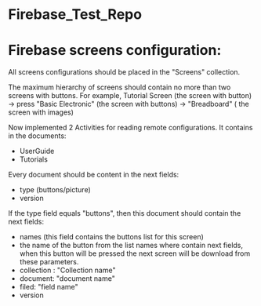 # Firebase_Test_Repo

# Firebase screens configuration:

All screens configurations should be placed in the "Screens" collection.
   
The maximum hierarchy of screens should contain no more than two screens with buttons. 
For example, Tutorial Screen (the screen with button) -> press "Basic Electronic" (the screen with buttons) -> "Breadboard" ( the screen with images)

Now implemented 2 Activities for reading remote configurations. It contains in the documents:
  
- UserGuide
- Tutorials

Every document should be content in the next fields:
- type (buttons/picture) 
- version

If the type field equals "buttons", then this document should contain the next fields:
- names (this field contains the buttons list for this screen)
- the name of the button from the list names where contain next fields, when this
button will be pressed the next screen will be download from these parameters.
 - collection : "Collection name" 
 - document: "document name"
 - filed: "field name"
 - version
